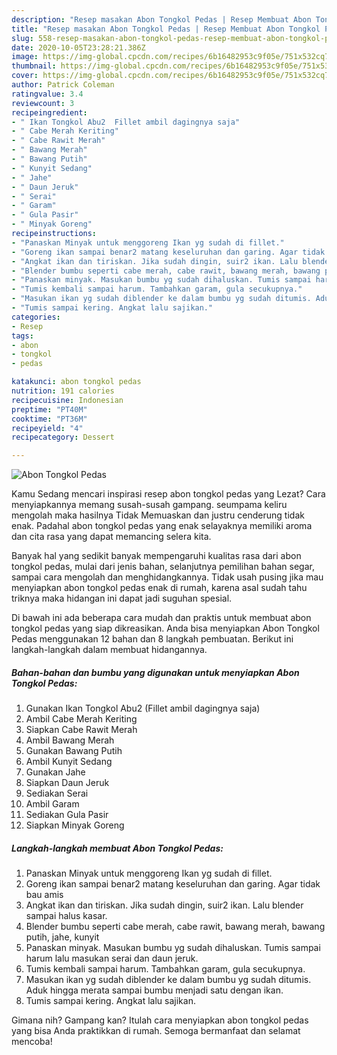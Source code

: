 ```yaml
---
description: "Resep masakan Abon Tongkol Pedas | Resep Membuat Abon Tongkol Pedas Yang Bisa Manjain Lidah"
title: "Resep masakan Abon Tongkol Pedas | Resep Membuat Abon Tongkol Pedas Yang Bisa Manjain Lidah"
slug: 558-resep-masakan-abon-tongkol-pedas-resep-membuat-abon-tongkol-pedas-yang-bisa-manjain-lidah
date: 2020-10-05T23:28:21.386Z
image: https://img-global.cpcdn.com/recipes/6b16482953c9f05e/751x532cq70/abon-tongkol-pedas-foto-resep-utama.jpg
thumbnail: https://img-global.cpcdn.com/recipes/6b16482953c9f05e/751x532cq70/abon-tongkol-pedas-foto-resep-utama.jpg
cover: https://img-global.cpcdn.com/recipes/6b16482953c9f05e/751x532cq70/abon-tongkol-pedas-foto-resep-utama.jpg
author: Patrick Coleman
ratingvalue: 3.4
reviewcount: 3
recipeingredient:
- " Ikan Tongkol Abu2  Fillet ambil dagingnya saja"
- " Cabe Merah Keriting"
- " Cabe Rawit Merah"
- " Bawang Merah"
- " Bawang Putih"
- " Kunyit Sedang"
- " Jahe"
- " Daun Jeruk"
- " Serai"
- " Garam"
- " Gula Pasir"
- " Minyak Goreng"
recipeinstructions:
- "Panaskan Minyak untuk menggoreng Ikan yg sudah di fillet."
- "Goreng ikan sampai benar2 matang keseluruhan dan garing. Agar tidak bau amis"
- "Angkat ikan dan tiriskan. Jika sudah dingin, suir2 ikan. Lalu blender sampai halus kasar."
- "Blender bumbu seperti cabe merah, cabe rawit, bawang merah, bawang putih, jahe, kunyit"
- "Panaskan minyak. Masukan bumbu yg sudah dihaluskan. Tumis sampai harum lalu masukan serai dan daun jeruk."
- "Tumis kembali sampai harum. Tambahkan garam, gula secukupnya."
- "Masukan ikan yg sudah diblender ke dalam bumbu yg sudah ditumis. Aduk hingga merata sampai bumbu menjadi satu dengan ikan."
- "Tumis sampai kering. Angkat lalu sajikan."
categories:
- Resep
tags:
- abon
- tongkol
- pedas

katakunci: abon tongkol pedas 
nutrition: 191 calories
recipecuisine: Indonesian
preptime: "PT40M"
cooktime: "PT36M"
recipeyield: "4"
recipecategory: Dessert

---
```



![Abon Tongkol Pedas](https://img-global.cpcdn.com/recipes/6b16482953c9f05e/751x532cq70/abon-tongkol-pedas-foto-resep-utama.jpg)

Kamu Sedang mencari inspirasi resep abon tongkol pedas yang Lezat? Cara menyiapkannya memang susah-susah gampang. seumpama keliru mengolah maka hasilnya Tidak Memuaskan dan justru cenderung tidak enak. Padahal abon tongkol pedas yang enak selayaknya memiliki aroma dan cita rasa yang dapat memancing selera kita.

Banyak hal yang sedikit banyak mempengaruhi kualitas rasa dari abon tongkol pedas, mulai dari jenis bahan, selanjutnya pemilihan bahan segar, sampai cara mengolah dan menghidangkannya. Tidak usah pusing jika mau menyiapkan abon tongkol pedas enak di rumah, karena asal sudah tahu triknya maka hidangan ini dapat jadi suguhan spesial.




Di bawah ini ada beberapa cara mudah dan praktis untuk membuat abon tongkol pedas yang siap dikreasikan. Anda bisa menyiapkan Abon Tongkol Pedas menggunakan 12 bahan dan 8 langkah pembuatan. Berikut ini langkah-langkah dalam membuat hidangannya.

<!--inarticleads1-->

##### Bahan-bahan dan bumbu yang digunakan untuk menyiapkan Abon Tongkol Pedas:

1. Gunakan  Ikan Tongkol Abu2  (Fillet ambil dagingnya saja)
1. Ambil  Cabe Merah Keriting
1. Siapkan  Cabe Rawit Merah
1. Ambil  Bawang Merah
1. Gunakan  Bawang Putih
1. Ambil  Kunyit Sedang
1. Gunakan  Jahe
1. Siapkan  Daun Jeruk
1. Sediakan  Serai
1. Ambil  Garam
1. Sediakan  Gula Pasir
1. Siapkan  Minyak Goreng




<!--inarticleads2-->

##### Langkah-langkah membuat Abon Tongkol Pedas:

1. Panaskan Minyak untuk menggoreng Ikan yg sudah di fillet.
1. Goreng ikan sampai benar2 matang keseluruhan dan garing. Agar tidak bau amis
1. Angkat ikan dan tiriskan. Jika sudah dingin, suir2 ikan. Lalu blender sampai halus kasar.
1. Blender bumbu seperti cabe merah, cabe rawit, bawang merah, bawang putih, jahe, kunyit
1. Panaskan minyak. Masukan bumbu yg sudah dihaluskan. Tumis sampai harum lalu masukan serai dan daun jeruk.
1. Tumis kembali sampai harum. Tambahkan garam, gula secukupnya.
1. Masukan ikan yg sudah diblender ke dalam bumbu yg sudah ditumis. Aduk hingga merata sampai bumbu menjadi satu dengan ikan.
1. Tumis sampai kering. Angkat lalu sajikan.




Gimana nih? Gampang kan? Itulah cara menyiapkan abon tongkol pedas yang bisa Anda praktikkan di rumah. Semoga bermanfaat dan selamat mencoba!
